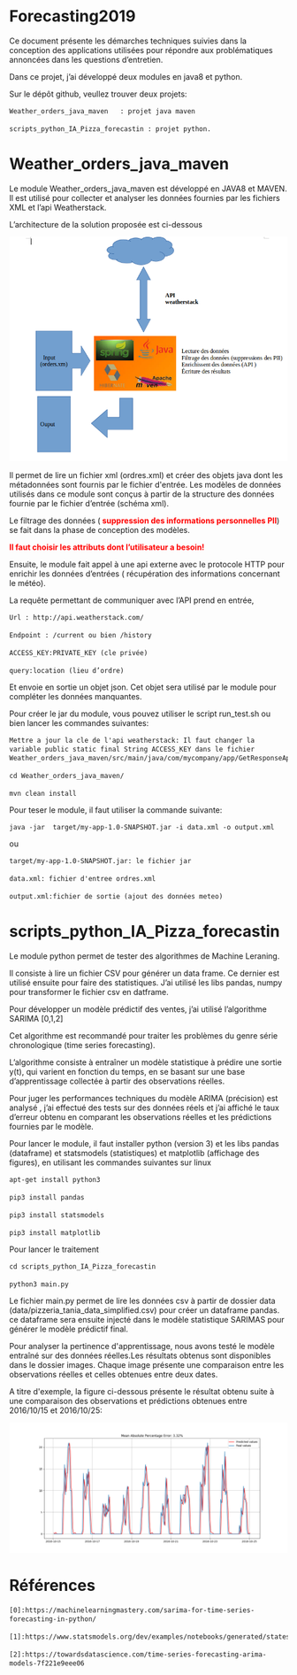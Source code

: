 # Forecasting2019

Ce document présente les démarches techniques suivies dans la conception des applications utilisées pour répondre aux problématiques  annoncées dans les questions d’entretien. 

Dans ce projet, j’ai développé deux modules en java8 et python.

Sur le dépôt github, veullez trouver deux projets:

    Weather_orders_java_maven 	: projet java maven
    
    scripts_python_IA_Pizza_forecastin : projet python.
#  Weather_orders_java_maven

Le module Weather_orders_java_maven est développé en  JAVA8 et MAVEN. Il est utilisé pour collecter et analyser les données fournies par les fichiers XML et l’api Weatherstack.

L’architecture de la solution proposée est ci-dessous

![alt text](https://github.com/ANIS87/Forecasting2019/blob/master/archmaven.png)


Il permet de  lire  un fichier xml (ordres.xml)  et créer des objets java dont  les  métadonnées sont fournis par le fichier d'entrée.  Les modèles  de données utilisés dans ce module sont conçus à partir  de la structure des données fournie par le fichier d’entrée (schéma xml). 


Le filtrage des données (<b style='color:red'> suppression des informations personnelles PII</b>)  se fait dans la phase de conception des modèles.

<b style='color:red'>Il faut choisir les attributs dont l’utilisateur a besoin!</b> 

 Ensuite, le module fait appel à une api externe avec le protocole HTTP pour enrichir les données d’entrées ( récupération des informations concernant le météo). 

La requête permettant de communiquer avec l’API prend en entrée,

    Url : http://api.weatherstack.com/
    
    Endpoint : /current ou bien /history
    
    ACCESS_KEY:PRIVATE_KEY (cle privée)
    
    query:location (lieu d’ordre) 

Et envoie en sortie un objet json. Cet objet sera utilisé par le module pour compléter les données manquantes.  


Pour créer le jar du module, vous pouvez utiliser le script run_test.sh ou bien lancer les commandes suivantes:

    Mettre a jour la cle de l'api weatherstack: Il faut changer la variable public static final String ACCESS_KEY dans le fichier  Weather_orders_java_maven/src/main/java/com/mycompany/app/GetResponseApi.java

    cd Weather_orders_java_maven/
    
    mvn clean install
    
Pour teser le module, il faut utiliser la commande suivante:

    java -jar  target/my-app-1.0-SNAPSHOT.jar -i data.xml -o output.xml
    
ou

    target/my-app-1.0-SNAPSHOT.jar: le fichier jar
    
    data.xml: fichier d'entree ordres.xml
    
    output.xml:fichier de sortie (ajout des données meteo)

 #   scripts_python_IA_Pizza_forecastin
 
Le  module python permet de tester des algorithmes de Machine Leraning.

Il consiste à  lire un fichier CSV pour générer un  data frame. Ce dernier est utilisé ensuite pour faire des statistiques. J’ai utilisé les libs pandas, numpy pour  transformer le fichier csv en datframe.

Pour développer un modèle prédictif des ventes, j’ai utilisé l’algorithme SARIMA [0,1,2]


Cet algorithme est  recommandé pour traiter les problèmes du genre série chronologique  (time series forecasting). 

L’algorithme consiste à entraîner un modèle statistique à prédire une sortie y(t), qui varient en fonction du temps, en se basant sur une base d’apprentissage  collectée à partir des observations réelles.  

Pour juger les performances techniques du modèle ARIMA (précision) est analysé , j’ai effectué des tests sur des données réels et j’ai affiché  le  taux d’erreur obtenu en comparant les observations réelles et les prédictions fournies par le modèle.

Pour lancer le module, il faut installer python (version 3) et les libs pandas (dataframe) et statsmodels (statistiques) et matplotlib (affichage des figures), en utilisant les commandes suivantes sur linux
   
    apt-get install python3
    
    pip3 install pandas
    
    pip3 install statsmodels
    
    pip3 install matplotlib
  
 Pour lancer le traitement 
   

    cd scripts_python_IA_Pizza_forecastin
    
    python3 main.py
    
 Le fichier main.py permet de lire les données csv à partir de dossier data (data/pizzeria_tania_data_simplified.csv) pour créer un dataframe pandas. ce dataframe sera ensuite injecté dans le modèle statistique SARIMAS pour générer le modèle prédictif final.
 
Pour analyser la pertinence d'apprentissage, nous avons testé le modèle entraîné sur des données réelles.Les résultats obtenus sont disponibles dans le dossier images. Chaque image présente une comparaison entre les observations réelles et  celles obtenues entre deux dates.

A titre d'exemple, la figure ci-dessous présente le résultat obtenu suite à une comparaison des observations et prédictions obtenues entre 2016/10/15 et 2016/10/25:
               
 ![alt text](https://github.com/ANIS87/Forecasting2019/blob/master/scripts_python_IA_Pizza_forecastin/images/result_foredastin_from_2016-10-15_01_00_00_to_2016-10-25_01_00_00.png)      




# Références
   
    [0]:https://machinelearningmastery.com/sarima-for-time-series-forecasting-in-python/

    [1]:https://www.statsmodels.org/dev/examples/notebooks/generated/statespace_sarimax_stata.html#
    
    [2]:https://towardsdatascience.com/time-series-forecasting-arima-models-7f221e9eee06
    

